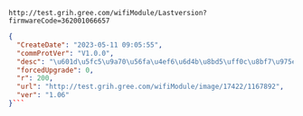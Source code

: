 `http://test.grih.gree.com/wifiModule/Lastversion?firmwareCode=362001066657`

```json
{
  "CreateDate": "2023-05-11 09:05:55",
  "commProtVer": "V1.0.0",
  "desc": "\u601d\u5fc5\u9a70\u56fa\u4ef6\u6d4b\u8bd5\uff0c\u8bf7\u975e\u76f8\u5173\u4eba\u5458\u4e0d\u8981\u66f4\u65b0!\u8c22\u8c22\uff01\r\n",
  "forcedUpgrade": 0,
  "r": 200,
  "url": "http://test.grih.gree.com/wifiModule/image/17422/1167892",
  "ver": "1.06"
}```